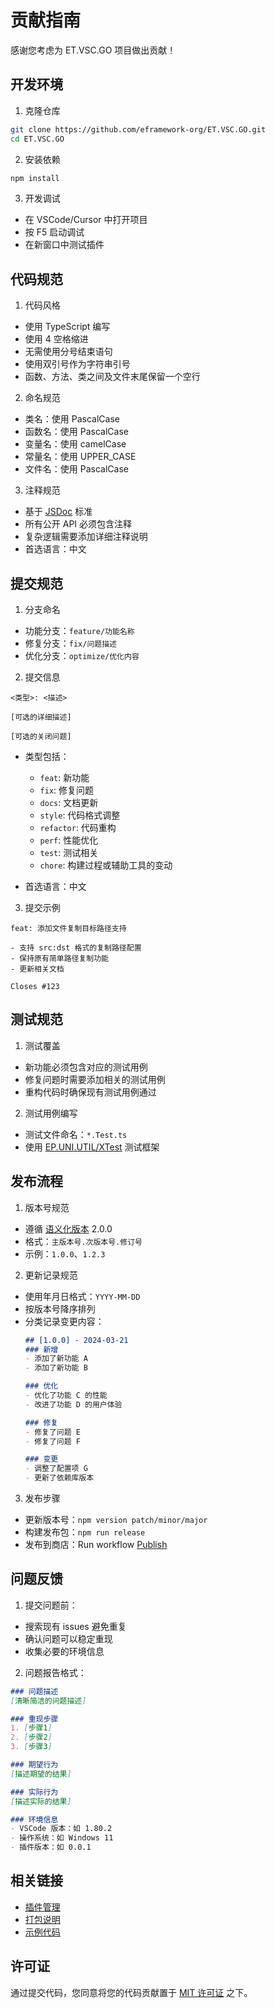 # 贡献指南
感谢您考虑为 ET.VSC.GO 项目做出贡献！

## 开发环境
1. 克隆仓库
```bash
git clone https://github.com/eframework-org/ET.VSC.GO.git
cd ET.VSC.GO
```

2. 安装依赖
```bash
npm install
```

3. 开发调试
- 在 VSCode/Cursor 中打开项目
- 按 F5 启动调试
- 在新窗口中测试插件

## 代码规范
1. 代码风格
- 使用 TypeScript 编写
- 使用 4 空格缩进
- 无需使用分号结束语句
- 使用双引号作为字符串引号
- 函数、方法、类之间及文件末尾保留一个空行

2. 命名规范
- 类名：使用 PascalCase
- 函数名：使用 PascalCase
- 变量名：使用 camelCase
- 常量名：使用 UPPER_CASE
- 文件名：使用 PascalCase

3. 注释规范
- 基于 [JSDoc](https://jsdoc.app/) 标准
- 所有公开 API 必须包含注释
- 复杂逻辑需要添加详细注释说明
- 首选语言：中文

## 提交规范
1. 分支命名
- 功能分支：`feature/功能名称`
- 修复分支：`fix/问题描述`
- 优化分支：`optimize/优化内容`

2. 提交信息
```
<类型>: <描述>

[可选的详细描述]

[可选的关闭问题]
```

- 类型包括：
  - `feat`: 新功能
  - `fix`: 修复问题
  - `docs`: 文档更新
  - `style`: 代码格式调整
  - `refactor`: 代码重构
  - `perf`: 性能优化
  - `test`: 测试相关
  - `chore`: 构建过程或辅助工具的变动

- 首选语言：中文

3. 提交示例
```
feat: 添加文件复制目标路径支持

- 支持 src:dst 格式的复制路径配置
- 保持原有简单路径复制功能
- 更新相关文档

Closes #123
```

## 测试规范
1. 测试覆盖
- 新功能必须包含对应的测试用例
- 修复问题时需要添加相关的测试用例
- 重构代码时确保现有测试用例通过

2. 测试用例编写
- 测试文件命名：`*.Test.ts`
- 使用 [EP.UNI.UTIL/XTest](https://github.com/eframework-org/EP.UNI.UTIL) 测试框架

## 发布流程
1. 版本号规范
- 遵循 [语义化版本](https://semver.org/lang/zh-CN/) 2.0.0
- 格式：`主版本号.次版本号.修订号`
- 示例：`1.0.0`、`1.2.3`

2. 更新记录规范
- 使用年月日格式：`YYYY-MM-DD`
- 按版本号降序排列
- 分类记录变更内容：
  ```markdown
  ## [1.0.0] - 2024-03-21
  ### 新增
  - 添加了新功能 A
  - 添加了新功能 B
  
  ### 优化
  - 优化了功能 C 的性能
  - 改进了功能 D 的用户体验
  
  ### 修复
  - 修复了问题 E
  - 修复了问题 F
  
  ### 变更
  - 调整了配置项 G
  - 更新了依赖库版本
  ```

3. 发布步骤
- 更新版本号：`npm version patch/minor/major`
- 构建发布包：`npm run release`
- 发布到商店：Run workflow [Publish](https://github.com/eframework-org/ET.VSC.GO/actions/workflows/publish.yml)

## 问题反馈
1. 提交问题前：
- 搜索现有 issues 避免重复
- 确认问题可以稳定重现
- 收集必要的环境信息

2. 问题报告格式：
```markdown
### 问题描述
[清晰简洁的问题描述]

### 重现步骤
1. [步骤1]
2. [步骤2]
3. [步骤3]

### 期望行为
[描述期望的结果]

### 实际行为
[描述实际的结果]

### 环境信息
- VSCode 版本：如 1.80.2
- 操作系统：如 Windows 11
- 插件版本：如 0.0.1
```

## 相关链接
- [插件管理](https://marketplace.visualstudio.com/manage/)
- [打包说明](https://code.visualstudio.com/api/working-with-extensions/bundling-extension)
- [示例代码](https://github.com/microsoft/vscode-extension-samples)

## 许可证
通过提交代码，您同意将您的代码贡献置于 [MIT 许可证](LICENSE) 之下。 

